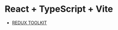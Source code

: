 # React + TypeScript + Vite
- [REDUX TOOLKIT](https://redux-toolkit.js.org/introduction/getting-started)
